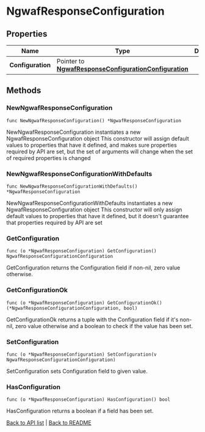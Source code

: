 # NgwafResponseConfiguration

## Properties

Name | Type | Description | Notes
------------ | ------------- | ------------- | -------------
**Configuration** | Pointer to [**NgwafResponseConfigurationConfiguration**](NgwafResponseConfigurationConfiguration.md) |  | [optional] 

## Methods

### NewNgwafResponseConfiguration

`func NewNgwafResponseConfiguration() *NgwafResponseConfiguration`

NewNgwafResponseConfiguration instantiates a new NgwafResponseConfiguration object
This constructor will assign default values to properties that have it defined,
and makes sure properties required by API are set, but the set of arguments
will change when the set of required properties is changed

### NewNgwafResponseConfigurationWithDefaults

`func NewNgwafResponseConfigurationWithDefaults() *NgwafResponseConfiguration`

NewNgwafResponseConfigurationWithDefaults instantiates a new NgwafResponseConfiguration object
This constructor will only assign default values to properties that have it defined,
but it doesn't guarantee that properties required by API are set

### GetConfiguration

`func (o *NgwafResponseConfiguration) GetConfiguration() NgwafResponseConfigurationConfiguration`

GetConfiguration returns the Configuration field if non-nil, zero value otherwise.

### GetConfigurationOk

`func (o *NgwafResponseConfiguration) GetConfigurationOk() (*NgwafResponseConfigurationConfiguration, bool)`

GetConfigurationOk returns a tuple with the Configuration field if it's non-nil, zero value otherwise
and a boolean to check if the value has been set.

### SetConfiguration

`func (o *NgwafResponseConfiguration) SetConfiguration(v NgwafResponseConfigurationConfiguration)`

SetConfiguration sets Configuration field to given value.

### HasConfiguration

`func (o *NgwafResponseConfiguration) HasConfiguration() bool`

HasConfiguration returns a boolean if a field has been set.


[Back to API list](../README.md#documentation-for-api-endpoints) | [Back to README](../README.md)
